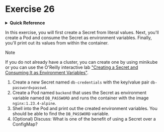 # Exercise 26

<details>
<summary><b>Quick Reference</b></summary>
<p>

* Namespace: `default`<br>
* Documentation: [Secrets](https://kubernetes.io/docs/concepts/configuration/secret/)

</p>
</details>

In this exercise, you will first create a Secret from literal values. Next, you'll create a Pod and consume the Secret as environment variables. Finally, you'll print out its values from within the container.

> [!NOTE]
> If you do not already have a cluster, you can create one by using minikube or you can use the O'Reilly interactive lab ["Creating a Secret and Consuming It as Environment Variables"](https://learning.oreilly.com/scenarios/creating-a-secret/9781098164232/).

1. Create a new Secret named `db-credentials` with the key/value pair `db-password=passwd`.
2. Create a Pod named `backend` that uses the Secret as environment variable named `DB_PASSWORD` and runs the container with the image `nginx:1.23.4-alpine`.
3. Shell into the Pod and print out the created environment variables. You should be able to find the `DB_PASSWORD` variable.
4. (Optional) Discuss: What is one of the benefit of using a Secret over a ConfigMap?
